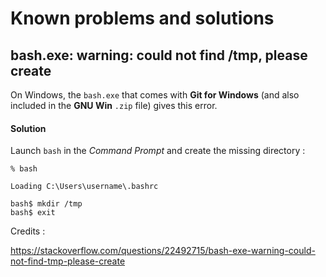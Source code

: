 
# Known problems and solutions


## bash.exe: warning: could not find /tmp, please create

On Windows, the `bash.exe` that comes with **Git for Windows** (and also included in the **GNU Win** `.zip` file)
gives this error.

#### Solution

Launch `bash` in the _Command Prompt_ and create the missing directory :

```
% bash

Loading C:\Users\username\.bashrc

bash$ mkdir /tmp
bash$ exit
```

Credits :

<https://stackoverflow.com/questions/22492715/bash-exe-warning-could-not-find-tmp-please-create>


